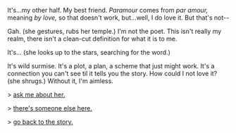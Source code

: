 It's...my other half. My best friend. _Paramour_ comes from _par amour,_ meaning _by love,_ so that doesn't work, but...well, I do love it. But that's not--

Gah. (she gestures, rubs her temple.) I'm not the poet. This isn't really my realm, there isn't a clean-cut definition for what it is to me.

It's... (she looks up to the stars, searching for the word.)

It's wild surmise. It's a plot, a plan, a scheme that just might work. It's a connection you can't see til it tells you the story. How could I not love it? (she shrugs.) Without it, I'm aimless.

\> [ask me about her.](https://github.com/morganmayday/about/blob/main/campfire/ask-it.md) 

\> [there's someone else here.](https://github.com/morganmayday/about/blob/main/campfire/enter-him.md)

\> [go back to the story.](https://github.com/morganmayday/about/blob/main/campfire/sit.md)
